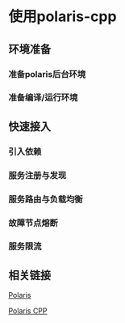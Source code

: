 # 使用polaris-cpp

## 环境准备

### 准备polaris后台环境

### 准备编译/运行环境

## 快速接入


### 引入依赖


### 服务注册与发现


### 服务路由与负载均衡


### 故障节点熔断


### 服务限流


## 相关链接

[Polaris](https://github.com/polarismesh)


[Polaris CPP](https://github.com/polarismesh/polaris-cpp)
